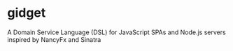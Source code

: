 # gidget
A Domain Service Language (DSL) for JavaScript SPAs and Node.js servers inspired by NancyFx and Sinatra
